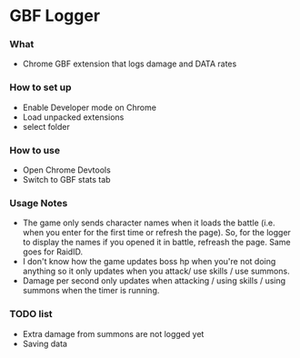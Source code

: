# GBF Logger #

### What ###

* Chrome GBF extension that logs damage and DATA rates

### How to set up ###

* Enable Developer mode on Chrome
* Load unpacked extensions
* select folder

### How to use ###

* Open Chrome Devtools
* Switch to GBF stats tab

### Usage Notes ###

* The game only sends character names when it loads the battle (i.e. when you enter for the first time or refresh the page). So, for the logger to display the names if you opened it in battle, refreash the page. Same goes for RaidID.
* I don't know how the game updates boss hp when you're not doing anything so it only updates when you attack/ use skills / use summons.
* Damage per second only updates when attacking / using skills / using summons when the timer is running.

### TODO list ###

* Extra damage from summons are not logged yet
* Saving data